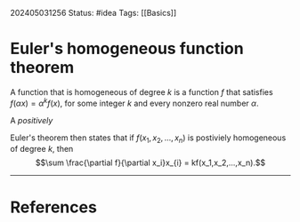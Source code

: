202405031256
Status: #idea
Tags: [[Basics]]

# Euler's homogeneous function theorem

A function that is homogeneous of degree $k$ is a function $f$ that satisfies $f(\alpha x) = \alpha^{k}f(x)$, for some integer $k$ and every nonzero real number $\alpha$.

A *positively*

Euler's theorem then states that if $f(x_{1},x_2,...,x_n)$ is postiviely homogeneous of degree $k$, then
$$\sum \frac{\partial f}{\partial x_i}x_{i} = kf(x_1,x_2,...,x_n).$$


___
# References
